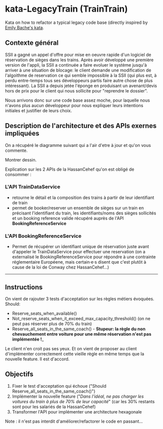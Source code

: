 # kata-LegacyTrain (TrainTrain)
Kata on how to refactor a typical legacy code base (directly inspired by [Emily Bache's kata](https://github.com/emilybache/KataTrainReservation).

## Contexte général
SSII a gagné un appel d'offre pour mise en oeuvre rapide d'un logiciel de réservation de sièges dans les trains.
Après avoir développé une première version de l'appli, la SSII a continuée a faire evoluer le système jusqu'à arriver à une situation de blocage: le client demande une modification de l'algoithme de reservation ce qui semble impossible à la SSII (qui plus est, à perdu entre-temps tous ses développeurs partis faire autre chose de plus intéressant). La SSII a depuis jetée l'éponge en produisant un avenant/devis hors de prix pour le client qui nous sollicite pour "reprendre le dossier".

Nous arrivons donc sur une code base assez moche, pour laquelle nous n'avons plus aucun développeur pour nous expliquer leurs intentions initiales et justifier de leurs choix. 

## Description de l'architecture et des APIs exernes impliquées
On a récupéré le diagramme suivant qui a l'air d'etre à jour et qu'on vous commente.

Montrer dessin.

Explication sur les 2 APIs de la HassanCehef qu'on est obligé de consommer : 
### L'API TrainDataService 
- retourne le détail et la composition des trains à partir de leur identifiant de train
- permet de booker/reserver un ensemble de sièges sur un train en précisant l'identifiant du train, les identifiants/noms des sièges sollicités et un booking reference valide récupéré auprès de l'API __BookingReferenceService__

### L'API BookingReferenceService
- Permet de récupérer un identifiant unique de réservation juste avant d'appeler le TrainDataService pour effectuer une reservation (on a externalisé le BookingReferenceService pour répondre à une contrainte réglementaire Européene, mais certain·e·s disent que c'est plutôt à cause de la loi de Conway chez HassanCehef...)

---

## Instructions

On vient de rajouter 3 tests d'acceptation sur les règles métiers évoquées.
Should:
   - Reserve_seats_when_available()
   - Not_reserve_seats_when_it_exceed_max_capacity_threshold() (on ne peut pas réserver plus de 70% du train)
   - Reserve_all_seats_in_the_same_coach() - __Stupeur: la règle du non chevauchement entre voiture pour une même réservation n'est pas implémentée !___

Le client n'en croit pas ses yeux. Et on vient de proposer au client d'implémenter correctement cette vieille règle en même temps que la nouvelle feature. Il est d'accord.

## Objectifs

1. Fixer le test d'acceptation qui échoue ("Should Reserve_all_seats_in_the_same_coach()")
2. Implémenter la nouvelle feature ("*Dans l'idéal, ne pas charger les voitures du train à plus de 70% de leur capacité*" (car les 30% restants sont pour les salariés de la HassanCehef)
3. Transformer l'API pour implémenter une architecture hexagonale

Note : il n'est pas interdit d'améliorer/refactorer le code en passant...

